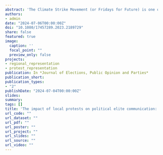```yaml
---
abstract: 'The Climate Strike Movement (or Fridays for Future) is one of the most prominent transnational protest movements nowadays. In this paper, I examine the reactions of politicians to this movement to answer the research question: To what extent have German Members of Parliament (MPs) been responsive to local environmentalist street protests by focusing their attention on the Climate Strike Movement and Environmental Policy? To this end, I apply dictionary-based quantitative text-analytical tools to study German MPs’ political communication through 292,949 Facebook posts and 43,644 parliamentary debates between September 2017 and February 2020. Focussing on the effect of the first global climate strike in March 2019 and leveraging varying protest frequencies between the electoral districts, I show that MPs are responsive to protest events in their districts. More local street protest events in an electoral district led to more attention to the Climate Strike Movement and Environmental Policies by political representatives associated with that district. Comparing different discursive arenas, I show how politicians adjust their communication according to the arena’s audience, with protests affecting the political attention to environmental policies more in parliamentary debates than on social media.'
authors:
- admin
date: "2024-07-06T00:00:00Z"
doi: "10.1080/17457289.2023.2189729"
share: false
featured: true
image:
  caption: ''
  focal_point: ""
  preview_only: false
projects:
- regional_representation
- protest_representation
publication: In *Journal of Elections, Public Opinion and Parties*
publication_short: 
publication_types:
- "2"
publishDate: "2024-07-04T00:00:00Z"
slides: 
summary: 
tags: []
title: 'The impact of local protests on political elite communication: evidence from Fridays for Future in Germany'
url_code: ""
url_dataset: ""
url_pdf: ""
url_poster: ""
url_project: ""
url_slides: ""
url_source: ""
url_video: ""
---
```



